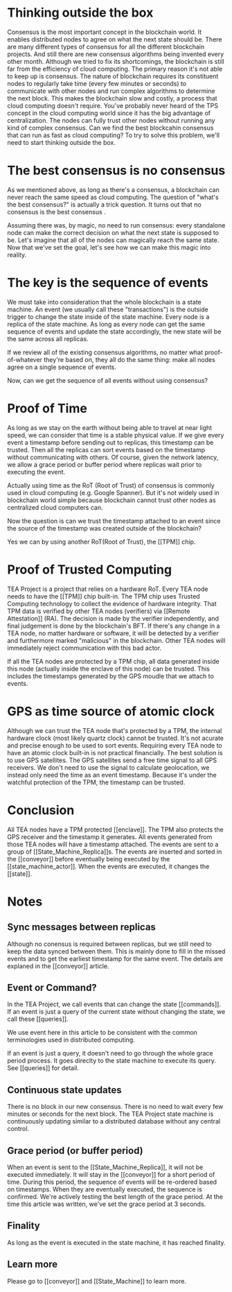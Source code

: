 # Thinking outside the box
Consensus is the most important concept in the blockchain world. It enables distributed nodes to agree on what the next state should be. There are many different types of consensus for all the different blockchain projects. And still there are new consensus algorithms being invented every other month. Although we tried to fix its shortcomings, the blockchain is still far from the efficiency of cloud computing. The primary reason it's not able to keep up is consensus. The nature of blockchain requires its constituent nodes to regularly take time (every few minutes or seconds) to communicate with other nodes and run complex algorithms to determine the next block. This makes the blockchain slow and costly, a process that cloud computing doesn't require. You've probably never heard of the TPS concept in the cloud computing world since it has the big advantage of centralization. The nodes can fully trust other nodes without running any kind of complex consensus. Can we find the best blockcahin consensus that can run as fast as cloud computing? To try to solve this problem, we'll need to start thinking outside the box.

# The best consensus is no consensus
As we mentioned above, as long as there's a consensus, a blockchain can never reach the same speed as cloud computing. The question of "what's the best consensus?" is actually a trick question. It turns out that no consensus is the best consensus .

Assuming there was, by magic, no need to run consensus: every standalone node can make the correct decision on what the next state is supposed to be. Let's imagine that all of the nodes can magically reach the same state. Now that we've set the goal, let's see how we can make this magic into reality. 

# The key is the sequence of events
We must take into consideration that the whole blockchain is a state machine. An event (we usually call these "transactions") is the outside trigger to change the state inside of the state machine. Every node is a replica of the state machine. As long as every node can get the same sequence of events and update the state accordingly, the new state will be the same across all replicas.

If we review all of the existing consensus algorithms, no matter what proof-of-whatever they're based on, they all do the same thing: make all nodes agree on a single sequence of events. 

Now, can we get the sequence of all events without using consensus?

# Proof of Time
As long as we stay on the earth without being able to travel at near light speed, we can consider that time is a stable physical value. If we give every event a timestamp before sending out to replicas, this timestamp can be trusted. Then all the replicas can sort events based on the timestamp without communicating with others. Of course, given the network latency, we allow a grace period or buffer period where replicas wait prior to executing the event. 

Actually using time as the RoT (Root of Trust) of consensus is commonly used in cloud computing (e.g. Google Spanner). But it's not widely used in blockchain world simple because blockchain cannot trust other nodes as centralized cloud computers can. 

Now the question is can we trust the timestamp attached to an event since the source of the timestamp was created outside of the blockchain?

Yes we can by using another RoT(Root of Trust), the [[TPM]] chip.

# Proof of Trusted Computing
TEA Project is a project that relies on a hardware RoT. Every TEA node needs to have the [[TPM]] chip built-in. The TPM chip uses Trusted Computing technology to collect the evidence of hardware integrity. That TPM data is verified by other TEA nodes (verifiers) via [[Remote Attestation]] (RA). The decision is made by the verifier independently, and final judgement is done by the blockchain's BFT. If there's any change in a TEA node, no matter hardware or software, it will be detected by a verifier and furthermore marked "malicious" in the blockchain. Other TEA nodes will immediately reject communication with this bad actor. 

If all the TEA nodes are protected by a TPM chip, all data generated inside this node (actually inside the enclave of this node) can be trusted. This includes the timestamps generated by the GPS moudle that we attach to events.

# GPS as time source of atomic clock
Although we can trust the TEA node that's protected by a TPM, the internal hardware clock (most likely quartz clock) cannot be trusted. It's not acurate and precise enough to be used to sort events. Requiring every TEA node to have an atomic clock built-in is not practical financially. The best solution is to use GPS satellites. The GPS satellites send a free time signal to all GPS receivers. We don't need to use the signal to calculate geolocation, we instead only need the time as an event timestamp. Because it's under the watchful protection of the TPM, the timestamp can be trusted.

# Conclusion
All TEA nodes have a TPM protected [[enclave]]. The TPM also protects the GPS receiver and the timestamp it generates. All events generated from those TEA nodes will have a timestamp attached. The events are sent to a group of [[State_Machine_Replica]]s. The events are inserted and sorted in the [[conveyor]] before eventually being executed by the [[state_machine_actor]]. When the events are executed, it changes the [[state]].  

# Notes
## Sync messages between replicas
Although no conensus is required between replicas, but we still need to keep the data synced between them. This is mainly done to fill in the missed events and to get the earliest timestamp for the same event. The details are explaned in the [[conveyor]] article. 

## Event or Command?
In the TEA Project, we call events that can change the state [[commands]]. If an event is just a query of the current state without changing the state, we call these [[queries]]. 

We use event here in this article to be consistent with the common terminologies used in distributed computing. 

If an event is just a query, it doesn't need to go through the whole grace period process. It goes direclty to the state machine to execute its query. See [[queries]] for detail.

## Continuous state updates
There is no block in our new consensus. There is no need to wait every few minutes or seconds for the next block. The TEA Project state machine is continuously updating similar to a distributed database without any central control.

## Grace period (or buffer period)
When an event is sent to the [[State_Machine_Replica]], it will not be executed immediately. It will stay in the [[conveyor]] for a short period of time. During this period, the sequence of events will be re-ordered based on timestamps. When they are eventually executed, the sequence is confirmed. We're actively testing the best length of the grace period. At the time this article was written, we've set the grace period at 3 seconds.

## Finality
As long as the event is executed in the state machine, it has reached finality. 

## Learn more
Please go to [[conveyor]] and [[State_Machine]] to learn more.
